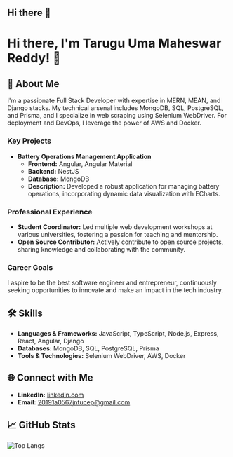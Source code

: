 ## Hi there 👋

<!--
**spk-krishna567/spk-krishna567** is a ✨ _special_ ✨ repository because its `README.md` (this file) appears on your GitHub profile.

Here are some ideas to get you started:

- 🔭 I’m currently working on ...
- 🌱 I’m currently learning ...
- 👯 I’m looking to collaborate on ...
- 🤔 I’m looking for help with ...
- 💬 Ask me about ...
- 📫 How to reach me: ...
- 😄 Pronouns: ...
- ⚡ Fun fact: ...
-->
# Hi there, I'm Tarugu Uma Maheswar Reddy! 👋

## 🚀 About Me
I'm a passionate Full Stack Developer with expertise in MERN, MEAN, and Django stacks. My technical arsenal includes MongoDB, SQL, PostgreSQL, and Prisma, and I specialize in web scraping using Selenium WebDriver. For deployment and DevOps, I leverage the power of AWS and Docker.

### Key Projects
- **Battery Operations Management Application**
  - **Frontend:** Angular, Angular Material
  - **Backend:** NestJS
  - **Database:** MongoDB
  - **Description:** Developed a robust application for managing battery operations, incorporating dynamic data visualization with ECharts.

### Professional Experience
- **Student Coordinator:** Led multiple web development workshops at various universities, fostering a passion for teaching and mentorship.
- **Open Source Contributor:** Actively contribute to open source projects, sharing knowledge and collaborating with the community.

### Career Goals
I aspire to be the best software engineer and entrepreneur, continuously seeking opportunities to innovate and make an impact in the tech industry.

## 🛠️ Skills
- **Languages & Frameworks:** JavaScript, TypeScript, Node.js, Express, React, Angular, Django
- **Databases:** MongoDB, SQL, PostgreSQL, Prisma
- **Tools & Technologies:** Selenium WebDriver, AWS, Docker

## 🌐 Connect with Me
- **LinkedIn:** [linkedin.com](https://www.linkedin.com/in/tarugu-uma-maheswar-reddy-b965a2244/)
- **Email:** [20191a0567jntucep@gmail.com](20191a0567jntucep@gmail.com)

## 📈 GitHub Stats
![Top Langs](https://github-readme-stats.vercel.app/api/top-langs/?username=spk-krishna567&layout=compact&theme=radical)
